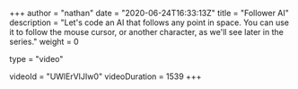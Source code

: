 +++
author = "nathan"
date = "2020-06-24T16:33:13Z"
title = "Follower AI"
description = "Let's code an AI that follows any point in space. You can use it to follow the mouse cursor, or another character, as we'll see later in the series."
weight = 0

type = "video"

videoId = "UWlErVIJIw0"
videoDuration = 1539
+++

